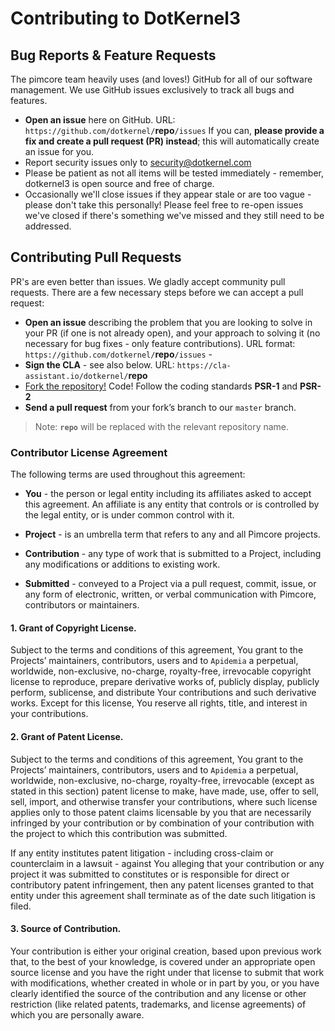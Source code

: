 # Contributing to DotKernel3

## Bug Reports & Feature Requests
The pimcore team heavily uses (and loves!) GitHub for all of our software management. 
We use GitHub issues exclusively to track all bugs and features.

* **Open an issue**  here on GitHub. URL: `https://github.com/dotkernel/`**repo**`/issues`
If you can, **please provide a fix and create a pull request (PR) instead**; this will automatically create an issue for you.
* Report security issues only to security@dotkernel.com
* Please be patient as not all items will be tested immediately - remember, dotkernel3 is open source and free of charge. 
* Occasionally we'll close issues if they appear stale or are too vague - please don't take this personally! 
Please feel free to re-open issues we've closed if there's something we've missed and they still need to be addressed.

## Contributing Pull Requests
PR's are even better than issues. 
We gladly accept community pull requests. 
There are a few necessary steps before we can accept a pull request:

* **Open an issue** describing the problem that you are looking to solve in 
your PR (if one is not already open), and your approach to solving it (no necessary for bug fixes - only feature contributions). URL format: `https://github.com/dotkernel/`**repo**`/issues` -
* **Sign the CLA** - see also below. URL: `https://cla-assistant.io/dotkernel/`**repo**
* [Fork the repository!](https://help.github.com/articles/fork-a-repo/) Code! Follow the coding standards **PSR-1** and **PSR-2**
* **Send a pull request** from your fork’s branch to our `master` branch.

 > Note: **`repo`** will be replaced with the relevant repository name.
 
### Contributor License Agreement
The following terms are used throughout this agreement:

* **You** - the person or legal entity including its affiliates asked to accept this agreement. An affiliate is any 
entity that controls or is controlled by the legal entity, or is under common control with it.

* **Project** - is an umbrella term that refers to any and all Pimcore projects.

* **Contribution** - any type of work that is submitted to a Project, including any modifications or additions to 
existing work.

* **Submitted** - conveyed to a Project via a pull request, commit, issue, or any form of electronic, written, or 
verbal communication with Pimcore, contributors or maintainers.

#### 1. Grant of Copyright License.
Subject to the terms and conditions of this agreement, You grant to the Projects’ maintainers, contributors, users and 
to `Apidemia` a perpetual, worldwide, non-exclusive, no-charge, royalty-free, irrevocable copyright license to reproduce, 
prepare derivative works of, publicly display, publicly perform, sublicense, and distribute Your contributions and such 
derivative works. Except for this license, You reserve all rights, title, and interest in your contributions.

#### 2. Grant of Patent License.
Subject to the terms and conditions of this agreement, You grant to the Projects’ maintainers, contributors, users and 
to `Apidemia` a perpetual, worldwide, non-exclusive, no-charge, royalty-free, irrevocable (except as stated in this section) 
patent license to make, have made, use, offer to sell, sell, import, and otherwise transfer your contributions, where 
such license applies only to those patent claims licensable by you that are necessarily infringed by your contribution 
or by combination of your contribution with the project to which this contribution was submitted. 

If any entity institutes patent litigation - including cross-claim or counterclaim in a lawsuit - against You alleging 
that your contribution or any project it was submitted to constitutes or is responsible for direct or contributory 
patent infringement, then any patent licenses granted to that entity under this agreement shall terminate as of the 
date such litigation is filed.

#### 3. Source of Contribution.
Your contribution is either your original creation, based upon previous work that, to the best of your knowledge, is 
covered under an appropriate open source license and you have the right under that license to submit that work with 
modifications, whether created in whole or in part by you, or you have clearly identified the source of the contribution 
and any license or other restriction (like related patents, trademarks, and license agreements) of which you are 
personally aware.
